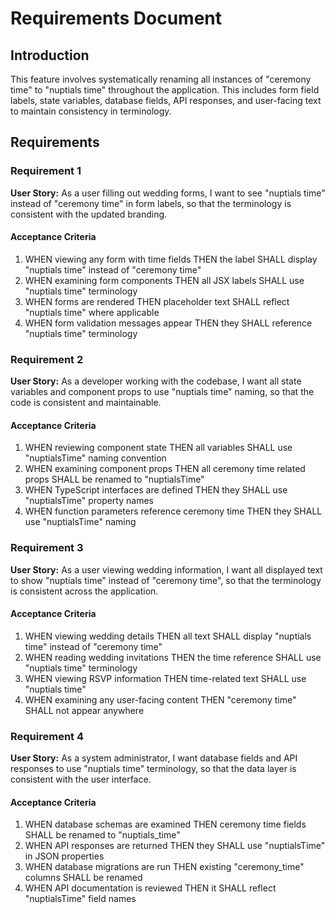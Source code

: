 # Requirements Document

## Introduction

This feature involves systematically renaming all instances of "ceremony time" to "nuptials time" throughout the application. This includes form field labels, state variables, database fields, API responses, and user-facing text to maintain consistency in terminology.

## Requirements

### Requirement 1

**User Story:** As a user filling out wedding forms, I want to see "nuptials time" instead of "ceremony time" in form labels, so that the terminology is consistent with the updated branding.

#### Acceptance Criteria

1. WHEN viewing any form with time fields THEN the label SHALL display "nuptials time" instead of "ceremony time"
2. WHEN examining form components THEN all JSX labels SHALL use "nuptials time" terminology
3. WHEN forms are rendered THEN placeholder text SHALL reflect "nuptials time" where applicable
4. WHEN form validation messages appear THEN they SHALL reference "nuptials time" terminology

### Requirement 2

**User Story:** As a developer working with the codebase, I want all state variables and component props to use "nuptials time" naming, so that the code is consistent and maintainable.

#### Acceptance Criteria

1. WHEN reviewing component state THEN all variables SHALL use "nuptialsTime" naming convention
2. WHEN examining component props THEN all ceremony time related props SHALL be renamed to "nuptialsTime"
3. WHEN TypeScript interfaces are defined THEN they SHALL use "nuptialsTime" property names
4. WHEN function parameters reference ceremony time THEN they SHALL use "nuptialsTime" naming

### Requirement 3

**User Story:** As a user viewing wedding information, I want all displayed text to show "nuptials time" instead of "ceremony time", so that the terminology is consistent across the application.

#### Acceptance Criteria

1. WHEN viewing wedding details THEN all text SHALL display "nuptials time" instead of "ceremony time"
2. WHEN reading wedding invitations THEN the time reference SHALL use "nuptials time" terminology
3. WHEN viewing RSVP information THEN time-related text SHALL use "nuptials time"
4. WHEN examining any user-facing content THEN "ceremony time" SHALL not appear anywhere

### Requirement 4

**User Story:** As a system administrator, I want database fields and API responses to use "nuptials time" terminology, so that the data layer is consistent with the user interface.

#### Acceptance Criteria

1. WHEN database schemas are examined THEN ceremony time fields SHALL be renamed to "nuptials_time"
2. WHEN API responses are returned THEN they SHALL use "nuptialsTime" in JSON properties
3. WHEN database migrations are run THEN existing "ceremony_time" columns SHALL be renamed
4. WHEN API documentation is reviewed THEN it SHALL reflect "nuptialsTime" field names